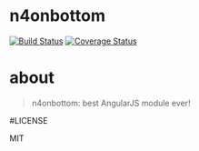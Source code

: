 # n4onbottom
[![Build Status](https://secure.travis-ci.org/N4Works/n4onbottom.png?branch=master)](https://travis-ci.org/N4Works/n4onbottom)
[![Coverage Status](https://coveralls.io/repos/N4Works/n4onbottom/badge.svg?branch=master)](https://coveralls.io/r/N4Works/n4onbottom/?branch=master)

# about

> n4onbottom: best AngularJS module ever!

#LICENSE

MIT
